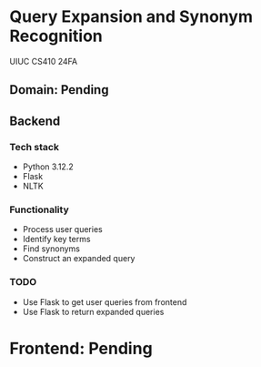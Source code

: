 # Query Expansion and Synonym Recognition
UIUC CS410 24FA

## Domain: Pending

## Backend
### Tech stack
- Python 3.12.2
- Flask
- NLTK

### Functionality
- Process user queries
- Identify key terms
- Find synonyms
- Construct an expanded query

### TODO
- Use Flask to get user queries from frontend
- Use Flask to return expanded queries

# Frontend: Pending
